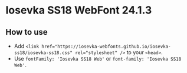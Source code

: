 # Iosevka SS18 WebFont 24.1.3

## How to use

- Add `<link href="https://iosevka-webfonts.github.io/iosevka-ss18/iosevka-ss18.css" rel="stylesheet" />` to your `<head>`.
- Use `fontFamily: 'Iosevka SS18 Web'` or `font-family: 'Iosevka SS18 Web'`.
